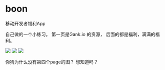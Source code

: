 # boon
移动开发者福利App

自己做的一个小练习。
第一页是Gank.io 的资源，
后面的都是福利，满满的福利。



![](https://github.com/Wing-Li/boon/blob/master/img/learn.png)
![](https://github.com/Wing-Li/boon/blob/master/img/joke.png)
![](https://github.com/Wing-Li/boon/blob/master/img/young.png)

你猜为什么没有第四个page的图？
想知道吗？

